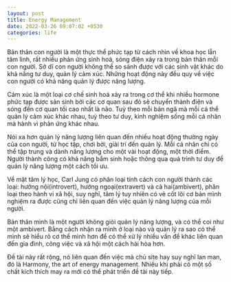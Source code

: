 ```yaml
---
layout: post
title: Energy Management
date: 2022-03-26 09:07:02 +0530
categories: life
---
```


Bản thân con người là một thực thể phức tạp từ cách nhìn về khoa học lẫn tâm linh, rất nhiều phản ứng sinh hoá, sóng điện xảy ra trong bản thân mỗi con người. Sở dĩ con người không thể so sánh được với các sinh vật khác do khả năng tư duy, quản lý cảm xúc. Những hoạt động này đều quy về việc con người có khả năng quản lý được năng lượng.

Cảm xúc là một loại cơ chế sinh hoá xảy ra trong cơ thể khi nhiều hormone phức tạp được sản sinh bởi các cơ quan sau đó sẽ chuyển thành điện và sóng đến cơ quan tối cao nhất là não. Tuỳ theo mỗi bản ngã mà mỗi cá thể quản lý cảm xúc khác nhau, tuỳ theo tư duy, kinh nghiệm sống mỗi cá nhân mà hành vi phản ứng khác nhau.

Nói xa hơn quản lý năng lượng liên quan đến nhiều hoạt động thường ngày của con người, từ học tập, chơi bời, giải trí đến quản lý. Mỗi cá nhân chỉ có thể tập trung và dành năng lượng cho một vài hoạt động, một thời điểm. Người thành công có khả năng bẩm sinh hoặc thông qua quá trình tư duy để quản lý năng lượng một cách tối ưu.

Về mặt tâm lý học, Carl Jung có phân loại tính cách con người thành các loại: hướng nội(introvert), hướng ngoại(extravert) và cả hai(ambivert), phân loại theo hành vi xã hội, suy nghĩ, tâm lý tuy nhiên có vẻ cốt lõi cơ bản mình nghiệm ra được cũng chỉ liên quan đến việc quản lý năng lượng của mỗi người.

Bản thân mình là một người không giỏi quản lý năng lượng, và có thể coi như một ambivert. Bằng cách nhận ra mình ở loại nào và quản lý ra sao có thể mình sẽ hiểu rõ cơ thể mình hơn để có thể xử lý nhiều vấn đề khác liên quan đến gia đình, công việc và xã hội một cách hài hòa hơn.

Đề tài này rất rộng, nó liên quan đến việc mà chủ site hay suy nghĩ lan man, đó là Harmony, the art of energy management. Nhiều khi phải có một số chất kích thích may ra mới có thể phát triển đề tài này tiếp.

